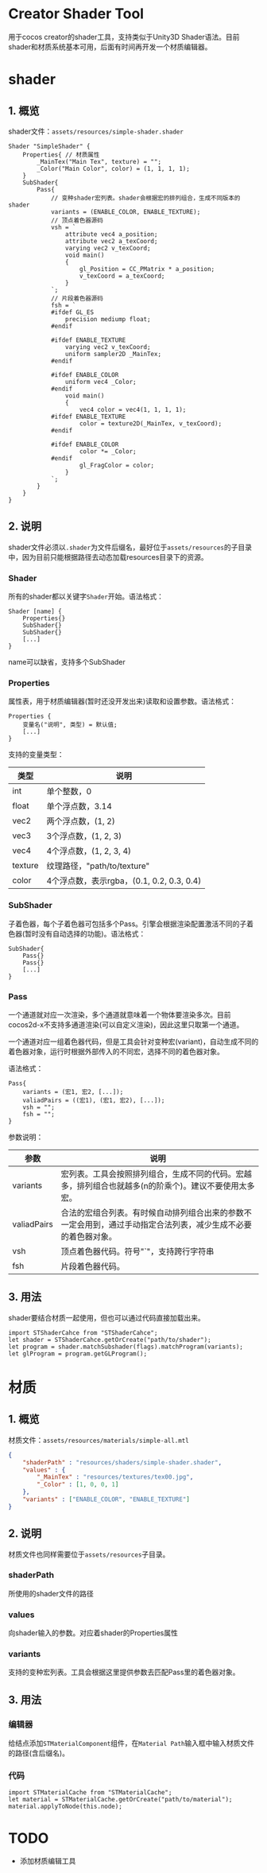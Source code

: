 # Creator Shader Tool
用于cocos creator的shader工具，支持类似于Unity3D Shader语法。目前shader和材质系统基本可用，后面有时间再开发一个材质编辑器。

# shader
## 1. 概览
shader文件：`assets/resources/simple-shader.shader`

```ShaderLab
Shader "SimpleShader" {
    Properties{ // 材质属性
        _MainTex("Main Tex", texture) = "";
        _Color("Main Color", color) = (1, 1, 1, 1);
    }
    SubShader{
        Pass{
            // 变种shader宏列表。shader会根据宏的排列组合，生成不同版本的shader
            variants = (ENABLE_COLOR, ENABLE_TEXTURE);
            // 顶点着色器源码
            vsh = `
                attribute vec4 a_position;
                attribute vec2 a_texCoord;
                varying vec2 v_texCoord;
                void main()
                {
                    gl_Position = CC_PMatrix * a_position;
                    v_texCoord = a_texCoord;
                }
            `;
            // 片段着色器源码
            fsh = `
            #ifdef GL_ES
                precision mediump float;
            #endif

            #ifdef ENABLE_TEXTURE
                varying vec2 v_texCoord;
                uniform sampler2D _MainTex;
            #endif

            #ifdef ENABLE_COLOR
                uniform vec4 _Color;
            #endif
                void main()
                {
                    vec4 color = vec4(1, 1, 1, 1);
            #ifdef ENABLE_TEXTURE
                    color = texture2D(_MainTex, v_texCoord);
            #endif

            #ifdef ENABLE_COLOR
                    color *= _Color;
            #endif
                    gl_FragColor = color;
                }
            `;
        }
    }
}
```
## 2. 说明
shader文件必须以`.shader`为文件后缀名，最好位于`assets/resources`的子目录中，因为目前只能根据路径去动态加载resources目录下的资源。

### Shader
所有的shader都以关键字`Shader`开始。语法格式：
```
Shader [name] {
    Properties{}
    SubShader{}
    SubShader{}
    [...]
}
```
name可以缺省，支持多个SubShader

### Properties
属性表，用于材质编辑器(暂时还没开发出来)读取和设置参数。语法格式：

```
Properties {
    变量名("说明", 类型) = 默认值;
    [...]
}
```

支持的变量类型：

类型  | 说明
------|-------
int   | 单个整数，0
float | 单个浮点数，3.14 
vec2  | 两个浮点数，(1, 2)
vec3  | 3个浮点数，(1, 2, 3)
vec4  | 4个浮点数，(1, 2, 3, 4)
texture  | 纹理路径，"path/to/texture"
color  | 4个浮点数，表示rgba，(0.1, 0.2, 0.3, 0.4)

### SubShader
子着色器，每个子着色器可包括多个Pass。引擎会根据渲染配置激活不同的子着色器(暂时没有自动选择的功能)。语法格式：
```
SubShader{
    Pass{}
    Pass{}
    [...]
}
```

### Pass
一个通道就对应一次渲染，多个通道就意味着一个物体要渲染多次。目前cocos2d-x不支持多通道渲染(可以自定义渲染)，因此这里只取第一个通道。

一个通道对应一组着色器代码，但是工具会针对变种宏(variant)，自动生成不同的着色器对象，运行时根据外部传入的不同宏，选择不同的着色器对象。

语法格式：
```
Pass{
    variants = (宏1, 宏2, [...]);
    valiadPairs = ((宏1), (宏1, 宏2), [...]);
    vsh = "";
    fsh = "";
}
```

参数说明：

参数  | 说明
------|--------
variants | 宏列表。工具会按照排列组合，生成不同的代码。宏越多，排列组合也就越多(n的阶乘个)。建议不要使用太多宏。
valiadPairs | 合法的宏组合列表。有时候自动排列组合出来的参数不一定会用到，通过手动指定合法列表，减少生成不必要的着色器对象。
vsh | 顶点着色器代码。符号"`"，支持跨行字符串
fsh | 片段着色器代码。

## 3. 用法
shader要结合材质一起使用，但也可以通过代码直接加载出来。
```
import STShaderCahce from "STShaderCahce";
let shader = STShaderCahce.getOrCreate("path/to/shader");
let program = shader.matchSubshader(flags).matchProgram(variants);
let glProgram = program.getGLProgram();
```

# 材质
## 1. 概览
材质文件：`assets/resources/materials/simple-all.mtl`

```json
{
    "shaderPath" : "resources/shaders/simple-shader.shader",
    "values" : {
        "_MainTex" : "resources/textures/tex00.jpg",
        "_Color" : [1, 0, 0, 1]
    },
    "variants" : ["ENABLE_COLOR", "ENABLE_TEXTURE"]
}
```

## 2. 说明
材质文件也同样需要位于`assets/resources`子目录。

### shaderPath
所使用的shader文件的路径

### values
向shader输入的参数。对应着shader的Properties属性

### variants
支持的变种宏列表。工具会根据这里提供参数去匹配Pass里的着色器对象。

## 3. 用法
### 编辑器
给结点添加`STMaterialComponent`组件，在`Material Path`输入框中输入材质文件的路径(含后缀名)。

### 代码
```
import STMaterialCache from "STMaterialCache";
let material = STMaterialCache.getOrCreate("path/to/material");
material.applyToNode(this.node);
```

# TODO
+ 添加材质编辑工具
